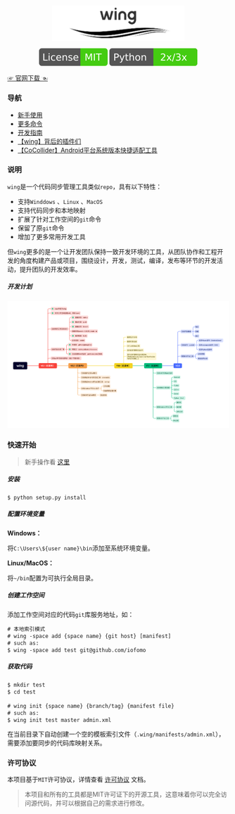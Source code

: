 <p align="center">
  <a href="#">
    <img alt="wing" src="doc/README.assets/1.png" width="300" />
  </a>
</p>

<p align="center">
    <img src="doc/README.assets/license-mit.svg" alt="license:MIT" />
    <img src="doc/README.assets/python-2x3x.svg" alt="python:2x3x" />
</p>

[☞ 官网下载 ☜](https://www.iofomo.com/docs/desktop/wing/Introduce/)

### 导航

-   [新手使用](doc/get-start.md)
-   [更多命令](doc/user-guide.md)
-   [开发指南](doc/develop-guide.md)
-   [【wing】背后的插件们](https://www.iofomo.com/blog/wingplugins)
-   [【CoCollider】Android平台系统版本快捷适配工具](https://www.iofomo.com/blog/code-collider)

### 说明

`wing`是一个代码同步管理工具类似`repo`，具有以下特性：

-   支持`Winddows` 、`Linux` 、`MacOS`
-   支持代码同步和本地映射
-   扩展了针对工作空间的`git`命令 
-   保留了原`git`命令
-   增加了更多常用开发工具

但`wing`更多的是一个让开发团队保持一致开发环境的工具，从团队协作和工程开发的角度构建产品或项目，围绕设计，开发，测试，编译，发布等环节的开发活动，提升团队的开发效率。

##### 开发计划

![](doc/README.assets/2.png)

### 快速开始

>新手操作看 [这里](doc/get-start.md)

##### 安装

```shell
$ python setup.py install
```

##### 配置环境变量

**Windows：**

将`C:\Users\${user name}\bin`添加至系统环境变量。

**Linux/MacOS：**

将`~/bin`配置为可执行全局目录。

##### 创建工作空间

添加工作空间对应的代码`git`库服务地址，如：

```shell
# 本地索引模式
# wing -space add {space name} {git host} [manifest]
# such as:
$ wing -space add test git@github.com/iofomo
```

##### 获取代码

```shell
$ mkdir test
$ cd test

# wing init {space name} {branch/tag} {manifest file}
# such as:
$ wing init test master admin.xml
```

在当前目录下自动创建一个空的模板索引文件（`.wing/manifests/admin.xml`），需要添加要同步的代码库映射关系。

### 许可协议

本项目基于`MIT`许可协议，详情查看 [许可协议](doc/LICENSE) 文档。

>   本项目和所有的工具都是MIT许可证下的开源工具，这意味着你可以完全访问源代码，并可以根据自己的需求进行修改。
